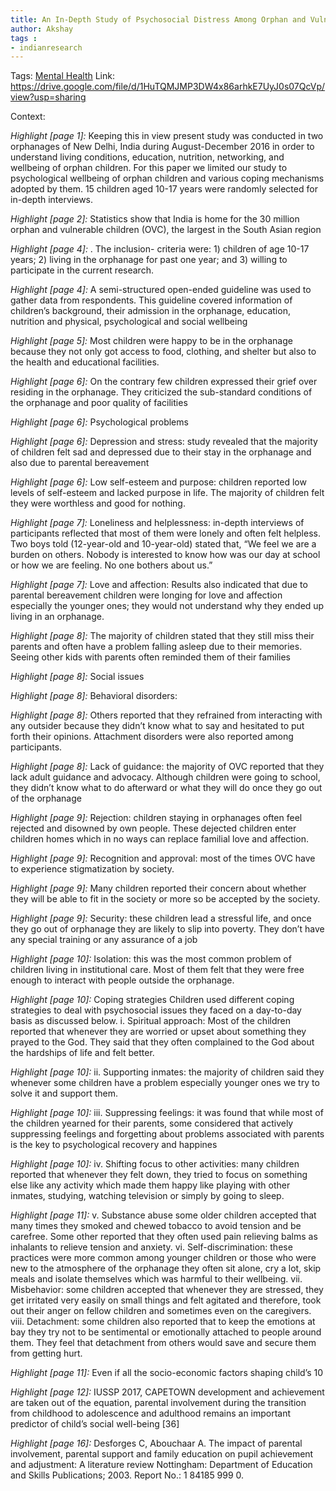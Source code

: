 ```yaml
---
title: An In-Depth Study of Psychosocial Distress Among Orphan and Vulnerable Children Living in Institutional Care in New Delhi, India and Their Coping Mechanisms
author: Akshay
tags :
- indianresearch
---
```

Tags: [Mental Health](Volume%201/Roll%20Ups/Mental%20Health/Mental%20Health.md)
Link: https://drive.google.com/file/d/1HuTQMJMP3DW4x86arhkE7UyJ0s07QcVp/view?usp=sharing

Context: 
 
 *Highlight [page 1]:* Keeping this in view present study was conducted in two orphanages of New Delhi, India during August-December 2016 in order to understand living conditions, education, nutrition, networking, and wellbeing of orphan children. For this paper we limited our study to psychological wellbeing of orphan children and various coping mechanisms adopted by them. 15 children aged 10-17 years were randomly selected for in-depth interviews.

 *Highlight [page 2]:* Statistics show that India is home for the 30 million orphan and vulnerable children (OVC), the largest in the South Asian region

 *Highlight [page 4]:* . The inclusion- criteria were: 1) children of age 10-17 years; 2) living in the orphanage for past one year; and 3) willing to participate in the current research.

 *Highlight [page 4]:* A semi-structured open-ended guideline was used to gather data from respondents. This guideline covered information of children’s background, their admission in the orphanage, education, nutrition and physical, psychological and social wellbeing

 *Highlight [page 5]:* Most children were happy to be in the orphanage because they not only got access to food, clothing, and shelter but also to the health and educational facilities. 

 *Highlight [page 6]:* On the contrary few children expressed their grief over residing in the orphanage. They criticized the sub-standard conditions of the orphanage and poor quality of facilities

 *Highlight [page 6]:* Psychological problems

 *Highlight [page 6]:* Depression and stress: study revealed that the majority of children felt sad and depressed due to their stay in the orphanage and also due to parental bereavement

 *Highlight [page 6]:* Low self-esteem and purpose: children reported low levels of self-esteem and lacked purpose in life. The majority of children felt they were worthless and good for nothing.

 *Highlight [page 7]:* Loneliness and helplessness: in-depth interviews of participants reflected that most of them were lonely and often felt helpless. Two boys told (12-year-old and 10-year-old) stated that, “We feel we are a burden on others. Nobody is interested to know how was our day at school or how we are feeling. No one bothers about us.”

 *Highlight [page 7]:* Love and affection: Results also indicated that due to parental bereavement children were longing for love and affection especially the younger ones; they would not understand why they ended up living in an orphanage.

 *Highlight [page 8]:* The majority of children stated that they still miss their parents and often have a problem falling asleep due to their memories. Seeing other kids with parents often reminded them of their families

 *Highlight [page 8]:* Social issues

 *Highlight [page 8]:* Behavioral disorders:

 *Highlight [page 8]:* Others reported that they refrained from interacting with any outsider because they didn’t know what to say and hesitated to put forth their opinions. Attachment disorders were also reported among participants.

 *Highlight [page 8]:* Lack of guidance: the majority of OVC reported that they lack adult guidance and advocacy. Although children were going to school, they didn’t know what to do afterward or what they will do once they go out of the orphanage

 *Highlight [page 9]:* Rejection: children staying in orphanages often feel rejected and disowned by own people. These dejected children enter children homes which in no ways can replace familial love and affection.

 *Highlight [page 9]:* Recognition and approval: most of the times OVC have to experience stigmatization by society.

 *Highlight [page 9]:* Many children reported their concern about whether they will be able to fit in the society or more so be accepted by the society.

 *Highlight [page 9]:* Security: these children lead a stressful life, and once they go out of orphanage they are likely to slip into poverty. They don’t have any special training or any assurance of a job

 *Highlight [page 10]:* Isolation: this was the most common problem of children living in institutional care. Most of them felt that they were free enough to interact with people outside the orphanage.

 *Highlight [page 10]:* Coping strategies Children used different coping strategies to deal with psychosocial issues they faced on a day-to-day basis as discussed below. i. Spiritual approach: Most of the children reported that whenever they are worried or upset about something they prayed to the God. They said that they often complained to the God about the hardships of life and felt better.

 *Highlight [page 10]:* ii. Supporting inmates: the majority of children said they whenever some children have a problem especially younger ones we try to solve it and support them.

 *Highlight [page 10]:* iii. Suppressing feelings: it was found that while most of the children yearned for their parents, some considered that actively suppressing feelings and forgetting about problems associated with parents is the key to psychological recovery and happines

 *Highlight [page 10]:* iv. Shifting focus to other activities: many children reported that whenever they felt down, they tried to focus on something else like any activity which made them happy like playing with other inmates, studying, watching television or simply by going to sleep.

 *Highlight [page 11]:* v. Substance abuse some older children accepted that many times they smoked and chewed tobacco to avoid tension and be carefree. Some other reported that they often used pain relieving balms as inhalants to relieve tension and anxiety. vi. Self-discrimination: these practices were more common among younger children or those who were new to the atmosphere of the orphanage they often sit alone, cry a lot, skip meals and isolate themselves which was harmful to their wellbeing. vii. Misbehavior: some children accepted that whenever they are stressed, they get irritated very easily on small things and felt agitated and therefore, took out their anger on fellow children and sometimes even on the caregivers. viii. Detachment: some children also reported that to keep the emotions at bay they try not to be sentimental or emotionally attached to people around them. They feel that detachment from others would save and secure them from getting hurt.

 *Highlight [page 11]:* Even if all the socio-economic factors shaping child’s 10

 *Highlight [page 12]:* IUSSP 2017, CAPETOWN development and achievement are taken out of the equation, parental involvement during the transition from childhood to adolescence and adulthood remains an important predictor of child’s social well-being [36]

 *Highlight [page 16]:* Desforges C, Abouchaar A. The impact of parental involvement, parental support and family education on pupil achievement and adjustment: A literature review Nottingham: Department of Education and Skills Publications; 2003. Report No.: 1 84185 999 0.


